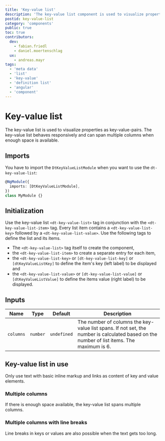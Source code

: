 ```yaml
---
title: 'Key-value list'
description: 'The key-value list component is used to visualize properties.'
postid: key-value-list
category: 'components'
public: true
toc: true
contributors:
  dev:
    - fabian.friedl
    - daniel.moertenschlag
  ux:
    - andreas.mayr
tags:
  - 'meta data'
  - 'list'
  - 'key-value'
  - 'definition list'
  - 'angular'
  - 'component'
---
```


# Key-value list

The key-value list is used to visualize properties as key-value-pairs. The
key-value list behaves responsively and can span multiple columns when enough
space is available.

<docs-source-example example="KeyValueListDefaultExample"></docs-source-example>

## Imports

You have to import the `DtKeyValueListModule` when you want to use the
`dt-key-value-list`:

```typescript
@NgModule({
  imports: [DtKeyValueListModule],
})
class MyModule {}
```

## Initialization

Use the key-value list `<dt-key-value-list>` tag in conjunction with the
`<dt-key-value-list-item>` tag. Every list item contains a
`<dt-key-value-list-key>` followed by a `<dt-key-value-list-value>`. Use the
following tags to define the list and its items.

- The `<dt-key-value-list>` tag itself to create the component,
- the `<dt-key-value-list-item>` to create a separate entry for each item,
- the `<dt-key-value-list-key>` or `[dt-key-value-list-key]` or
  `[dtKeyValueListKey]` to define the item's key (left label) to be displayed
  and
- the `<dt-key-value-list-value>` or `[dt-key-value-list-value]` or
  `[dtKeyValueListValue]` to define the items value (right label) to be
  displayed.

## Inputs

| Name      | Type     | Default     | Description                                                                                                                               |
| --------- | -------- | ----------- | ----------------------------------------------------------------------------------------------------------------------------------------- |
| `columns` | `number` | `undefined` | The number of columns the key-value list spans. If not set, the number is calculated based on the number of list items. The maximum is 6. |

## Key-value list in use

Only use text with basic inline markup and links as content of key and value
elements.

### Multiple columns

If there is enough space available, the key-value list spans multiple columns.

<docs-source-example example="KeyValueListMulticolumnExample" fullwidth="true"></docs-source-example>

### Multiple columns with line breaks

Line breaks in keys or values are also possible when the text gets too long.

<docs-source-example example="KeyValueListLongtextExample" fullwidth="true"></docs-source-example>

